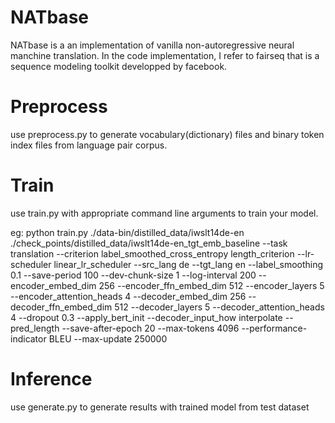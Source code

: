 # NATbase
NATbase is a an implementation of vanilla non-autoregressive neural manchine translation. In the code implementation, 
I refer to fairseq that is a sequence modeling toolkit developped by facebook.


# Preprocess
use preprocess.py to generate vocabulary(dictionary) files and binary token index files from language pair corpus.


# Train
use train.py with appropriate command line arguments to train your model.

eg: python train.py ./data-bin/distilled_data/iwslt14de-en
./check_points/distilled_data/iwslt14de-en_tgt_emb_baseline
--task
translation
--criterion
label_smoothed_cross_entropy
length_criterion
--lr-scheduler
linear_lr_scheduler
--src_lang
de
--tgt_lang
en
--label_smoothing
0.1
--save-period
100
--dev-chunk-size
1
--log-interval
200
--encoder_embed_dim
256
--encoder_ffn_embed_dim
512
--encoder_layers
5
--encoder_attention_heads
4
--decoder_embed_dim
256
--decoder_ffn_embed_dim
512
--decoder_layers
5
--decoder_attention_heads
4
--dropout
0.3
--apply_bert_init
--decoder_input_how
interpolate
--pred_length
--save-after-epoch
20
--max-tokens
4096
--performance-indicator
BLEU
--max-update
250000


# Inference 
use generate.py to generate results with trained model from test dataset
